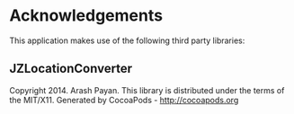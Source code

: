 # Acknowledgements
This application makes use of the following third party libraries:

## JZLocationConverter

Copyright 2014. Arash Payan. This library is distributed under the terms of the MIT/X11.
Generated by CocoaPods - http://cocoapods.org
